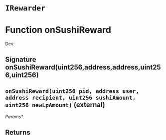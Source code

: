 # `IRewarder`




# Function onSushiReward

Dev 
## Signature onSushiReward(uint256,address,address,uint256,uint256)
## `onSushiReward(uint256 pid, address user, address recipient, uint256 sushiAmount, uint256 newLpAmount)` (external)
*Params**

**Returns**
-----

